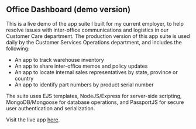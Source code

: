 
## Office Dashboard (demo version)

This is a live demo of the app suite I built for my current employer, to help resolve issues with inter-office communications and logistics in our Customer Care department.
The production version of this app suite is used daily by the Customer Services Operations department, and includes the following:
- An app to track warehouse inventory
- An app to share inter-office memos and policy updates
- An app to locate internal sales representatives by state, province or country
- An app to identify part numbers by product serial number

The suite uses EJS templates, NodeJS/Express for server-side scripting, MongoDB/Mongoose for database operations, and PassportJS for secure user authentication and serialization.

Visit the live app [here](https://mighty-everglades-46867.herokuapp.com/).
